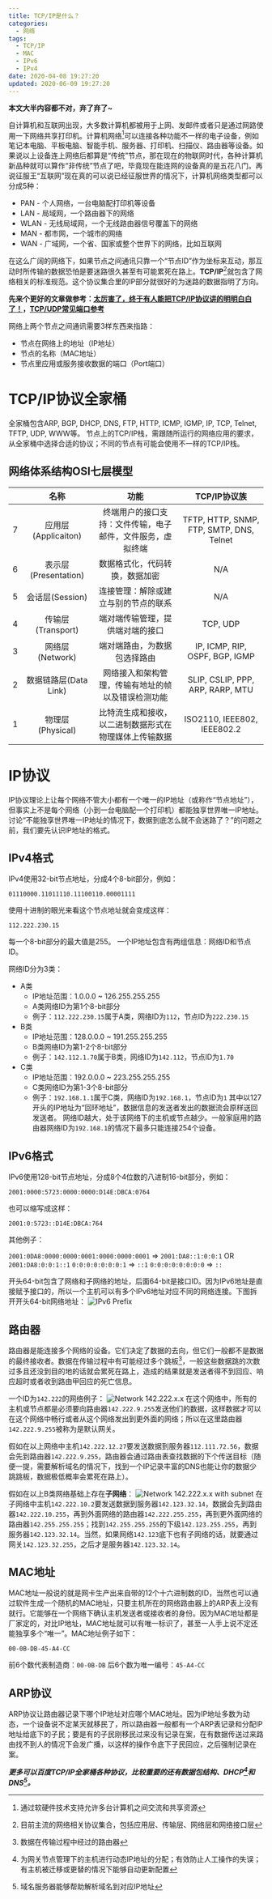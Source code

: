 ```yaml
---
title: TCP/IP是什么？
categories:
  - 网络
tags:
  - TCP/IP
  - MAC
  - IPv6
  - IPv4
date: 2020-04-08 19:27:20
updated: 2020-06-09 19:27:20
---
```


**本文大半内容都不对，弃了弃了~**

自计算机和互联网出现，大多数计算机都被用于上网、发邮件或者只是通过网路使用一下网络共享打印机。计算机网络[^1]可以连接各种功能不一样的电子设备，例如笔记本电脑、平板电脑、智能手机、服务器、打印机、扫描仪、路由器等设备。如果说以上设备连上网络后都算是“传统”节点，那在现在的物联网时代，各种计算机新品种就可以算作“非传统”节点了吧，毕竟现在能连网的设备真的是五花八门。再说征服王“互联网”现在真的可以说已经征服世界的情况下，计算机网络类型都可以分成5种：

- PAN - 个人网络，一台电脑配打印机等设备
- LAN - 局域网，一个路由器下的网络
- WLAN - 无线局域网，一个无线路由器信号覆盖下的网络
- MAN - 都市网，一个城市的网络
- WAN - 广域网，一个省、国家或整个世界下的网络，比如互联网
  
在这么广阔的网络下，如果节点之间通讯只靠一个“节点ID”作为坐标来互动，那互动时所传输的数据恐怕是要迷路很久甚至有可能累死在路上。**TCP/IP**[^2]就包含了网络相关的标准规范。这个协议集合里的IP部分就很好的为迷路的数据指明了方向。

<!-- more -->

**先来个更好的文章做参考：[太厉害了，终于有人能把TCP/IP协议讲的明明白白了！](//developer.51cto.com/art/201906/597961.htm)，[TCP/UDP常见端口参考](//tool.oschina.net/commons?type=7)**

网络上两个节点之间通讯需要3样东西来指路：
- 节点在网络上的地址（IP地址）
- 节点的名称（MAC地址）
- 节点里应用或服务接收数据的端口（Port端口）

# TCP/IP协议全家桶

全家桶包含ARP, BGP, DHCP, DNS, FTP, HTTP, ICMP, IGMP, IP, TCP, Telnet, TFTP, UDP, WWW等。
节点上的TCP/IP栈，需跟随所运行的网络应用的要求，从全家桶中选择合适的协议；不同的节点有可能会使用不一样的TCP/IP栈。

## 网络体系结构OSI七层模型

|      | 名称                 | 功能                                                 | TCP/IP协议族                              |
| ---: | :------------------: | :--------------------------------------------------: | :--------------------------------------: |
| 7    | 应用层(Applicaiton)   | 终端用户的接口支持：文件传输，电子邮件，文件服务，虚拟终端 | TFTP, HTTP, SNMP, FTP, SMTP, DNS, Telnet |
| 6    | 表示层(Presentation)  | 数据格式化，代码转换，数据加密                          | N/A                                      |
| 5    | 会话层(Session)       | 连接管理：解除或建立与别的节点的联系                    | N/A                                      |
| 4    | 传输层(Transport)     | 端对端传输管理，提供端对端的接口                        | TCP, UDP                                 |
| 3    | 网络层(Network)       | 端对端路由，为数据包选择路由                           | IP, ICMP, RIP, OSPF, BGP, IGMP           |
| 2    | 数据链路层(Data Link) | 网络接入和架构管理，传输有地址的帧以及错误检测功能        | SLIP, CSLIP, PPP, ARP, RARP, MTU         |
| 1    | 物理层(Physical)      | 比特流生成和接收，以二进制数据形式在物理媒体上传输数据    | ISO2110, IEEE802, IEEE802.2              |

# IP协议

IP协议理论上让每个网络不管大小都有一个唯一的IP地址（或称作“节点地址”），但事实上不是每个网络（小到一台电脑配一个打印机）都能独享世界唯一IP地址。讨论“不能独享世界唯一IP地址的情况下，数据到底怎么就不会迷路了？”的问题之前，我们要先认识IP地址的格式。

## IPv4格式

IPv4使用32-bit节点地址，分成4个8-bit部分，例如：

`01110000.11011110.11100110.00001111`

使用十进制的眼光来看这个节点地址就会变成这样：

`112.222.230.15`

每一个8-bit部分的最大值是255。
一个IP地址包含有两组信息：网络ID和节点ID。

网络ID分为3类：
- A类
  + IP地址范围：1.0.0.0 ~ 126.255.255.255
  + A类网络ID为第1个8-bit部分
  + 例子：`112.222.230.15`属于A类，网络ID为`112`，节点ID为`222.230.15`
- B类
  + IP地址范围：128.0.0.0 ~ 191.255.255.255
  + B类网络ID为第1-2个8-bit部分
  + 例子：`142.112.1.70`属于B类，网络ID为`142.112`，节点ID为`1.70`
- C类
  + IP地址范围：192.0.0.0 ~ 223.255.255.255
  + C类网络ID为第1-3个8-bit部分
  + 例子：`192.168.1.1`属于C类，网络ID为`192.168.1`，节点ID为`1`
其中以127开头的IP地址为“回环地址”，数据信息的发送者发出的数据流会原样送回发送者。
网络ID越大，处于该网络下的主机或节点越少。一般家庭用的路由器网络ID为`192.168.1`的情况下最多只能连接254个设备。

## IPv6格式

IPv6使用128-bit节点地址，分成8个4位数的八进制16-bit部分，例如：

`2001:0000:5723:0000:0000:D14E:DBCA:0764`

也可以缩写成这样：

`2001:0:5723::D14E:DBCA:764`

其他例子：

`2001:0DA8:0000:0000:0001:0000:0000:0001` => `2001:DA8::1:0:0:1` OR `2001:DA8:0:0:1::1`
`0:0:0:0:0:0:0:1` => `::1`
`0:0:0:0:0:0:0:0` => `::`

开头64-bit包含了网络和子网络的地址，后面64-bit是接口ID。因为IPv6地址是直接赋予接口的，所以一个主机可以有多个IPv6地址对应不同的网络连接。下图拆开开头64-bit网络地址：
![IPv6 Prefix](/gallery/tcp-ip-ipv6-prefix.jpg)

## 路由器

路由器是能连接多个网络的设备。它们决定了数据的去向，但它们一般都不是数据的最终接收者。数据在传输过程中有可能经过多个跳板[^3]，一般这些数据跳的次数过多且还没到目的地的话就会累死在路上，造成的结果就是发送者得不到回应、响应超时或者收到路由甲回应的死亡信息。

一个ID为`142.222`的网络例子：
![Network 142.222.x.x](/gallery/tcp-ip-router-network.jpg)
在这个网络中，所有的主机或节点都是必须要向路由器`142.222.9.255`发送他们的数据，这样数据才可以在这个网络中畅行或者从这个网络发出到更外面的网络；所以在这里路由器`142.222.9.255`被称为是默认网关。

假如在以上网络中主机`142.222.12.27`要发送数据到服务器`112.111.72.56`，数据会先到路由器`142.222.9.255`，路由器会通过路由表查找数据的下个传送目标（随便一提，需要解析域名的情况下，找到一个IP记录丰富的DNS也能让你的数据少跳跳板，数据极低概率会累死在路上）。

假如在以上B类网络基础上存在**子网络**：
![Network 142.222.x.x with subnet](/gallery/tcp-ip-router-subnet.jpg)
在子网络中主机`142.222.10.2`要发送数据到服务器`142.123.32.14`，数据会先到路由器`142.222.10.255`，再到外面网络的路由器`142.222.255.255`，再到更外面网络的路由器`142.255.255.255`；找到`142.255.255.255`的下级`142.123.255.255`，再到服务器`142.123.32.14`。当然，如果网络`142.123`底下也有子网络的话，就要通过网关`142.123.32.255`，之后才是服务器`142.123.32.14`。

## MAC地址

MAC地址一般说的就是网卡生产出来自带的12个十六进制数的ID，当然也可以通过软件生成一个随机的MAC地址，只要主机所在的网络路由器上的ARP表上没有就行。它能够在一个网络下确认主机发送者或接收者的身份。因为MAC地址都是厂家定的，对比IP地址，MAC地址就可以有唯一标识了，甚至一人手上说不定还能独享多个“唯一”。MAC地址例子如下：

`00-0B-DB-45-A4-CC`

前6个数代表制造商：`00-0B-DB`
后6个数为唯一编号：`45-A4-CC`

## ARP协议

ARP协议让路由器记录下哪个IP地址对应哪个MAC地址。因为IP地址多数为动态，一个设备说不定某天就移民了，所以路由器一般都有一个ARP表记录和分配IP地址给底下的子民；要是有的子民刚移民过来没有记录在案，在有数据传送过来路由找不到人的情况下会发广播，以这样的操作令底下子民回应，之后强制记录在案。

**_更多可以百度TCP/IP全家桶各种协议，比较重要的还有数据包结构、DHCP[^4]和DNS[^5]。_**

[^1]: 通过软硬件技术支持允许多台计算机之间交流和共享资源
[^2]: 目前主流的网络相关协议集合，包括应用层、传输层、网络层和网络接口层
[^3]: 数据在传输过程中经过的路由器
[^4]: 为网关节点管理下的主机进行动态IP地址的分配；有效防止人工操作的失误；有主机被迁移或更替的情况下能够自动更新配置
[^5]: 域名服务器能够帮助解析域名到对应IP地址